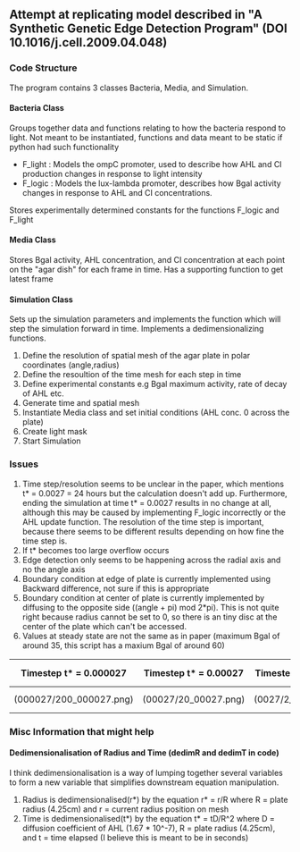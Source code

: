 ## Attempt at replicating model described in "A Synthetic Genetic Edge Detection Program" (DOI 10.1016/j.cell.2009.04.048)

### Code Structure
The program contains 3 classes Bacteria, Media, and Simulation.

#### Bacteria Class
Groups together data and functions relating to how the bacteria respond to light. Not meant to be instantiated, functions and data meant to be static if python had such functionality

* F_light : Models the ompC promoter, used to describe how AHL and CI production changes in response to light intensity
* F_logic : Models the lux-lambda promoter, describes how Bgal activity changes in response to AHL and CI concentrations.

Stores experimentally determined constants for the functions F_logic and F_light

#### Media Class
Stores Bgal activity, AHL concentration, and CI concentration at each point on the "agar dish" for each frame in time. Has a supporting function to get latest frame

#### Simulation Class
Sets up the simulation parameters and implements the function which will step the simulation forward in time. Implements a dedimensionalizing functions.

1. Define the resolution of spatial mesh of the agar plate in polar coordinates (angle,radius)
2. Define the resoultion of the time mesh for each step in time
3. Define experimental constants e.g Bgal maximum activity, rate of decay of AHL etc.
4. Generate time and spatial mesh
5. Instantiate Media class and set initial conditions (AHL conc. 0 across the plate)
6. Create light mask
7. Start Simulation

### Issues
1. Time step/resolution seems to be unclear in the paper, which mentions t* = 0.0027 = 24 hours but the calculation doesn't add up. Furthermore, ending the simulation at time t* = 0.0027 results in no change at all, although this may be caused by implementing F_logic incorrectly or the AHL update function. The resolution of the time step is important, because there seems to be different results depending on how fine the time step is.
2. If t* becomes too large overflow occurs
3. Edge detection only seems to be happening across the radial axis and no the angle axis
4. Boundary condition at edge of plate is currently implemented using Backward difference, not sure if this is appropriate
5. Boundary condition at center of plate is currently implemented by diffusing to the opposite side ((angle + pi) mod 2*pi). This is not quite right because radius cannot be set to 0, so there is an tiny disc at the center of the plate which can't be accessed.
6. Values at steady state are not the same as in paper (maximum Bgal of around 35, this script has a maxium Bgal of around 60)

| Timestep t* = 0.000027 | Timestep t* = 0.00027 | Timestep t* = 0.0027 | Time Elapsed |
| ---------------------- | --------------------- | -------------------- | ------------ |
| (000027/200_000027.png) | (00027/20_00027.png) | (0027/2_000027.png) | t* = 0.0054 |

### Misc Information that might help
#### Dedimensionalisation of Radius and Time (dedimR and dedimT in code)
I think dedimensionalisation is a way of lumping together several variables to form a new variable that simplifies downstream equation manipulation.
1. Radius is dedimensionalised(r*) by the equation r* = r/R where R = plate radius (4.25cm) and r = current radius position on mesh
2. Time is dedimensionalised(t*) by the equation t* = tD/R^2 where D = diffusion coefficient of AHL (1.67 * 10^-7), R = plate radius (4.25cm), and t = time elapsed (I believe this is meant to be in seconds)

